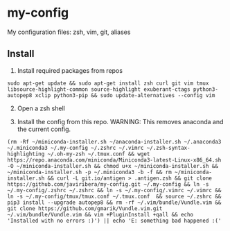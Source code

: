 # my-config
My configuration files: zsh, vim, git, aliases

## Install

1. Install required packages from repos
```
sudo apt-get update && sudo apt-get install zsh curl git vim tmux libsource-highlight-common source-highlight exuberant-ctags python3-autopep8 xclip python3-pip && sudo update-alternatives --config vim
```


2. Open a zsh shell

3. Install the config from this repo. WARNING: This removes anaconda and the current config.
```
(rm -Rf ~/miniconda-installer.sh ~/anaconda-installer.sh ~/.anaconda3 ~/.miniconda3 ~/.my-config ~/.zshrc ~/.vimrc ~/.zsh-syntax-highlighting ~/.oh-my-zsh ~/.tmux.conf && wget https://repo.anaconda.com/miniconda/Miniconda3-latest-Linux-x86_64.sh -O ~/miniconda-installer.sh && chmod u+x ~/miniconda-installer.sh &&  ~/miniconda-installer.sh -p ~/.miniconda3 -b -f && rm ~/miniconda-installer.sh && curl -L git.io/antigen > .antigen.zsh && git clone https://github.com/javiribera/my-config.git ~/.my-config && ln -s ~/.my-config/.zshrc ~/.zshrc && ln -s ~/.my-config/.vimrc ~/.vimrc && ln -s ~/.my-config/tmux/tmux.conf ~/.tmux.conf  && source ~/.zshrc && pip3 install --upgrade autopep8 && rm -rf ~/.vim/bundle/Vundle.vim && git clone https://github.com/gmarik/Vundle.vim.git ~/.vim/bundle/Vundle.vim && vim +PluginInstall +qall && echo 'Installed with no errors :)') || echo 'E: something bad happened :('
```
